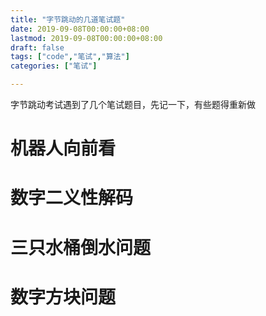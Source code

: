 ```yaml
---
title: "字节跳动的几道笔试题"
date: 2019-09-08T00:00:00+08:00
lastmod: 2019-09-08T00:00:00+08:00
draft: false
tags: ["code","笔试","算法"]
categories: ["笔试"]

---
```


字节跳动考试遇到了几个笔试题目，先记一下，有些题得重新做

# 机器人向前看

<script src="https://gist.github.com/m2kar/13a2290bb0157f76dd1ee1d0d2a641c0.js"></script>

# 数字二义性解码
<script src="https://gist.github.com/m2kar/4aabf092e6e7ba0fb75eef598018c912.js"></script>

# 三只水桶倒水问题
<script src="https://gist.github.com/m2kar/2ad4e7a438b793b2137446728edd2fb8.js"></script>

# 数字方块问题
<script src="https://gist.github.com/m2kar/be518605be69eee36dccfc30e44c5e31.js"></script>
